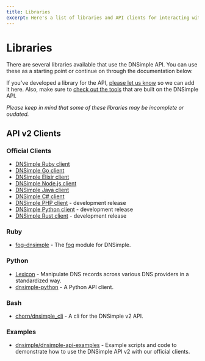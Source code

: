 ```yaml
---
title: Libraries
excerpt: Here's a list of libraries and API clients for interacting with the DNSimple domain and DNS API.
---
```


# Libraries

There are several libraries available that use the DNSimple API. You can use these as a starting point or continue on through the documentation below.

If you've developed a library for the API, [please let us know](https://dnsimple.com/contact) so we can add it here. Also, make sure to [check out the tools](/tools) that are built on the DNSimple API.

_Please keep in mind that some of these libraries may be incomplete or oudated._

## API v2 Clients

### Official Clients

- [DNSimple Ruby client](https://dnsimple.link/api-client-ruby)
- [DNSimple Go client](https://dnsimple.link/api-client-go)
- [DNSimple Elixir client](https://dnsimple.link/api-client-elixir)
- [DNSimple Node.js client](https://dnsimple.link/api-client-node)
- [DNSimple Java client](https://dnsimple.link/api-client-java)
- [DNSimple C# client](https://dnsimple.link/api-client-csharp)
- [DNSimple PHP client](https://dnsimple.link/api-client-php) - development release
- [DNSimple Python client](https://dnsimple.link/api-client-python) - development release
- [DNSimple Rust client](https://dnsimple.link/api-client-rust) - development release

### Ruby

- [fog-dnsimple](https://github.com/fog/fog-dnsimple) - The [fog](http://fog.io/) module for DNSimple.

### Python

- [Lexicon](https://github.com/AnalogJ/lexicon) - Manipulate DNS records across various DNS providers in a standardized way.
- [dnsimple-python](https://github.com/onlyhavecans/dnsimple-python) - A Python API client.

### Bash

- [chorn/dnsimple_cli](https://github.com/chorn/dnsimple_cli) - A cli for the DNSimple v2 API.

### Examples

- [dnsimple/dnsimple-api-examples](https://github.com/dnsimple/dnsimple-api-examples) - Example scripts and code to demonstrate how to use the DNSimple API v2 with our official clients.
